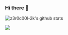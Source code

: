 ### Hi there 👋

![z3r0c00l-2k's github stats](https://github-readme-stats.vercel.app/api?username=z3r0c00l-2k&count_private=true)

<img
  src="https://cr-ss-service.azurewebsites.net/api/ScreenShot?widget=summary&username=z3r0c00l-2k"
/>
